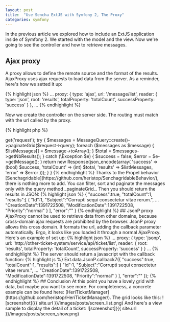 ```yaml
---
layout: post
title:  "Use Sencha ExtJS with Symfony 2, The Proxy"
categories: symfony
---
```


<div class="toc"></div>

In the previous article we explored how to include an ExtJS application inside of Symfony 2.
We started with the model and the view. Now we're going to see the controller and how to retrieve messages.

## Ajax proxy

A proxy allows to define the remote source and the format of the results.
AjaxProxy uses ajax requests to load data from the server. As a reminder, here's how we setted it up:

{% highlight json %}
...
    proxy: {
        type: 'ajax',
        url: '/message/list',
        reader: {
            type: 'json',
            root: 'results',
            totalProperty: 'totalCount',
            successProperty: 'success'
        }
    },
...
{% endhighlight %}

Now we create the controller on the server side. The routing must match with the url called by the proxy.

{% highlight php %}
<?php
namespace Sencha\TicketBundle\Controller;

use Symfony\Bundle\FrameworkBundle\Controller\Controller;
use Sensio\Bundle\FrameworkExtraBundle\Configuration\Route;
use Sensio\Bundle\FrameworkExtraBundle\Configuration\Template;

use Symfony\Component\HttpFoundation\Response;
use Symfony\Component\HttpFoundation\Request;

use Sencha\TicketBundle\Model\MessageQuery;

class MessageController extends Controller
{
    /**
     * @Route("/message/list", name="_message_list", defaults={"_format": "json"})
     */
    public function listAction()
    {
        $listMessages = array();
        $total = 0;
        $success = true;
        $error = "";
        
        $request = $this->get('request');
        try {
            $messages = MessageQuery::create()->paginateGrid($request->query);
            
            foreach ($messages as $message) {
                $listMessages[] = $message->toArray();
            }
            
            $total = $messages->getNbResults();
        } catch (\Exception $e) {
            $success = false;
            $error = $e->getMessage();
        }
        
        return new Response(json_encode(array(
            'success'    => (bool) $success,
            'totalCount' => (int) $total,
            'results'    => $listMessages,
            'error'      => $error
        )));
    }

}
{% endhighlight %}

Thanks to the Propel behavior [Senchagridable](https://github.com/heristop/SenchagridableBehavior/), there is nothing more to add.
You can filter, sort and paginate the messages only with the query method _paginateGrid_. Then you should return the results in JSON:

{% highlight json %}
{
   "success":true,
   "totalCount":1,
   "results":[
        {
            "Id":1,
            "Subject":"Corrupti sequi consectetur vitae rerum.",
            ...
            "CreationDate":1391722508,
            "ModificationDate":1391722508,
            "Priority":"normal"
        }
   ],
   "error":""
}
{% endhighlight %}

## JsonP proxy

AjaxProxy cannot be used to retrieve data from other domains, because cross-domain ajax requests are prohibited by the browser.
JsonP proxy allows this cross domain. It formats the url, adding the callback parameter automatically.
Ergo, it looks like you loaded it through a normal AjaxProxy. Here's an example of set up:

{% highlight json %}
...
    proxy: {
        type: 'jsonp',
        url: 'http://other-ticket-system/service/api/ticket/list',
        reader: {
            root: 'results',
            totalProperty: 'totalCount',
            successProperty: 'success'
        }
    }
...
{% endhighlight %}

The server should return a javascript with the callback function:

{% highlight js %}
Ext.data.JsonP.callback7({
    "success":true,
    "totalCount":1,
    "results":[
        {
            "Id":1,
            "Subject":"Corrupti sequi consectetur vitae rerum.",
            ...
            "CreationDate":1391722508,
            "ModificationDate":1391722508,
            "Priority":"normal"
        }
    ],
    "error":""
});
{% endhighlight %}

## Conclusion

At this point you have a lovely grid with data, but maybe you want to see more.
For completeness, a concrete example can be found here: [HeriTicketManager](https://github.com/heristop/HeriTicketManager/).

The grid looks like this:

![screenshot]({{ site.url }}/images/posts/screen_list.png)

And here's a view sample to display the detail of a ticket:

![screenshot]({{ site.url }}/images/posts/screen_show.png)